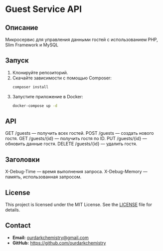 # Guest Service API

## Описание

Микросервис для управления данными гостей с использованием PHP, Slim Framework и MySQL

## Запуск

1. Клонируйте репозиторий.
2. Скачайте зависимости с помощью Composer:
   ```bash
   composer install
3. Запустите приложение в Docker:
   ```bash
   docker-compose up -d

## API
 GET /guests — получить всех гостей.
 POST /guests — создать нового гостя.
 GET /guests/{id} — получить гостя по ID.
 PUT /guests/{id} — обновить данные гостя.
 DELETE /guests/{id} — удалить гостя.

## Заголовки
 X-Debug-Time — время выполнения запроса.
 X-Debug-Memory — память, использованная запросом.

## License
This project is licensed under the MIT License. See the [LICENSE](LICENSE) file for details.

## Contact
- **Email:** ourdarkchemistry@gmail.com
- **GitHub:** https://github.com/ourdarkchemistry
